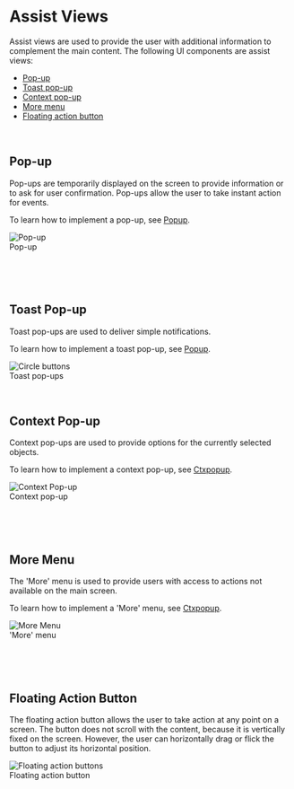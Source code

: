# Assist Views

Assist views are used to provide the user with additional information to complement the main content. The following UI components are assist views:

-   [Pop-up](#pop_)
-   [Toast pop-up](#toast_)
-   [Context pop-up](#context_)
-   [More menu](#more_)
-   [Floating action button](#floating_)

 
<a name="pop_"></a>
## Pop-up


Pop-ups are temporarily displayed on the screen to provide information or to ask for user confirmation. Pop-ups allow the user to take instant action for events.

To learn how to implement a pop-up, see [Popup](../../../native/guides/ui/efl/component-popup-m.md).


![Pop-up](media/5.4_a-259x460.png)  
Pop-up



 

 
<a name="toast_"></a>
## Toast Pop-up


Toast pop-ups are used to deliver simple notifications.

To learn how to implement a toast pop-up, see [Popup](../../../native/guides/ui/efl/component-popup-m.md).




![Circle buttons](media/toast-236x126.png)  
Toast pop-ups



 
<a name="context_"></a>
## Context Pop-up


Context pop-ups are used to provide options for the currently selected objects.

To learn how to implement a context pop-up, see [Ctxpopup](../../../native/guides/ui/efl/component-ctxpopup-m.md).



![Context Pop-up](media/context_pop_up-260x127.png)  
Context pop-up



 

 
<a name="more_"></a>
## More Menu


The 'More' menu is used to provide users with access to actions not available on the main screen.

To learn how to implement a 'More' menu, see [Ctxpopup](../../../native/guides/ui/efl/component-ctxpopup-m.md).



![More Menu](media/5.4._d-259x460.png)  
'More' menu



 

 
<a name="floating_"></a>
## Floating Action Button

The floating action button allows the user to take action at any point on a screen. The button does not scroll with the content, because it is vertically fixed on the screen. However, the user can horizontally drag or flick the button to adjust its horizontal position.



![Floating action buttons](media/5.4._f-259x460.png)  
Floating action button
